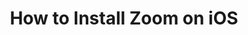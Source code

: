 ---
title: How to Install Zoom on iOS
description: this is meta description
layout: guide
icon: logo-apple
custom: false
type: Zoom
requirements:
- name: iOS Device
  icon: logo-apple
- name: iOS 8.0+
  icon: phone-portrait-outline
- name: iPad OS 8.0+
  icon: tablet-landscape-outline
- name: Wi-Fi
  icon: wifi
- name: Data
  icon: cellular
steps:
- name: App Store
  directions: Open the App Store from your home screen. You can also tap "Get Zoom" on our home page to get right to the Zoom App download on the App Store.
  image: "/img/works/support.svg"
  enableimg: false
  weight: "1"
- name: Search
  directions: Press "Search" in the lower right corner. Then, tap the search bar on the top and type in "Zoom."
  image: "/img/works/support.svg"
  weight: "2"
  enableimg: false
- name: Download Zoom
  directions: Download "ZOOM Cloud Meetings." It should have a blue app icon with a video camera. You may have to enter your Apple ID and/or payment information, but Zoom is free.
  image: "/img/works/support.svg"
  weight: "3"
  enableimg: false
- name: Open Zoom
  directions: After Zoom is install, it should appear on your home screen. Open the app and sign in. Zoom will prompt you for microphone and camera access - both of which you should accept.
  image: "/img/works/support.svg"
  weight: "4"
  enableimg: false
outcomes:
- name: Zoom is Installed
  icon: logo-apple
- name: Visible on Zoom
  icon: happy
- name: Audible on Zoom
  icon: mic

---